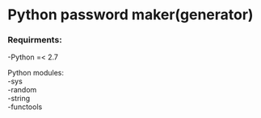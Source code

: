  # Python password maker(generator)

### Requirments:

 -Python =< 2.7  

Python modules:  
 -sys  
 -random  
 -string  
 -functools  
